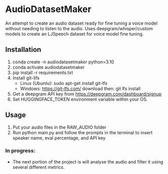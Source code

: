 # AudioDatasetMaker
An attempt to create an audio dataset ready for fine tuning a voice model without needing to listen to the audio.
Uses deepgram/whisper/custom models to create an LJSpeech dataset for voice model fine tuning.

## Installation

1. conda create -n audiodatasetmaker python=3.10
2. conda activate audiodatasetmaker
3. pip install -r requirements.txt
4. Install git-lifs
   - Linux (Ubuntu): sudo apt-get install git-lfs 
   - Windows: https://git-lfs.com/ download then:  git lfs install 
5. Get a deepgram API key from https://deepgram.com/dashboard/signup
6. Set HUGGINGFACE_TOKEN environment variable within your OS.

## Usage
1. Put your audio files in the RAW_AUDIO folder
2. Run python main.py and follow the prompts in the terminal to insert speaker name, eval percentage, and API key


### In progress:
- The next portion of the project is will analyse the audio and filter it using several different metrics.